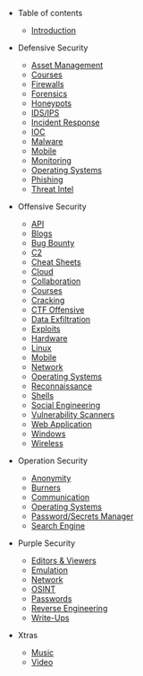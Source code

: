 * Table of contents

  * [Introduction](README.md)

* Defensive Security

  * [Asset Management](defensive-security/defensive-assets-management.md)
  * [Courses](defensive-security/defensive-courses.md)
  * [Firewalls](defensive-security/defensive-firewalls.md)
  * [Forensics](defensive-security/defensive-forensics.md)
  * [Honeypots](defensive-security/defensive-honeypot.md)
  * [IDS/IPS](defensive-security/defensive-ids-ips.md)
  * [Incident Response](defensive-security/defensive-ir.md)
  * [IOC](defensive-security/defensive-ioc.md)
  * [Malware](defensive-security/defensive-malware.md)
  * [Mobile](defensive-security/defensive-mobile.md)
  * [Monitoring](defensive-security/defensive-monitoring.md)
  * [Operating Systems](defensive-security/defensive-operating-system.md)
  * [Phishing](defensive-security/defensive-phishing.md)
  * [Threat Intel](defensive-security/defensive-threat-intel.md)

* Offensive Security

  * [API](offensive-security/offensive-api.md)
  * [Blogs](offensive-security/offensive-blogs.md)
  * [Bug Bounty](offensive-security/offensive-bug-bounty.md)
  * [C2](offensive-security/offensive-C2.md)
  * [Cheat Sheets](offensive-security/offensive-cheat-sheets.md)
  * [Cloud](offensive-security/offensive-cloud.md)
  * [Collaboration](offensive-security/offensive-collab.md)
  * [Courses](offensive-security/offensive-courses.md)
  * [Cracking](offensive-security/offensive-cracking.md)
  * [CTF Offensive](offensive-security/offensive-ctf.md)
  * [Data Exfiltration](offensive-security/offensive-data-exfiltration.md)
  * [Exploits](offensive-security/offensive-exploits.md)
  * [Hardware](offensive-security/offensive-hardware.md)
  * [Linux](offensive-security/offensive-linux.md)
  * [Mobile](offensive-security/offensive-mobile.md)
  * [Network](offensive-security/offensive-network.md)
  * [Operating Systems](offensive-security/offensive-operating-system.md)
  * [Reconnaissance](offensive-security/offensive-recon.md)
  * [Shells](offensive-security/offensive-shells.md)
  * [Social Engineering](offensive-security/offensive-social-engineering.md)
  * [Vulnerability Scanners](offensive-security/offensive-vuln-scanners.md)
  * [Web Application](offensive-security/offensive-web-app.md)
  * [Windows](offensive-security/offensive-windows.md)
  * [Wireless](offensive-security/offensive-wireless.md)

* Operation Security

  * [Anonymity](operation-security/operation-anonymity.md)
  * [Burners](operation-security/operation-burners.md)
  * [Communication](operation-security/operation-communication.md)
  * [Operating Systems](operation-security/operation-operating-systems.md)
  * [Password/Secrets Manager](operation-security/operation-pass-access-management.md)
  * [Search Engine](operation-security/operation-search-engines.md)

* Purple Security

  * [Editors & Viewers](purple-security/purple-editor-viewer.md)
  * [Emulation](purple-security/purple-emulation.md)
  * [Network](purple-security/purple-network.md)
  * [OSINT](purple-security/purple-osint.md)
  * [Passwords](purple-security/purple-passwords.md)
  * [Reverse Engineering](purple-security/purple-re.md)
  * [Write-Ups](purple-security/purple-write-ups.md)

* Xtras

  * [Music](xtras/xtras-music.md)
  * [Video](xtras/xtras-video.md)


